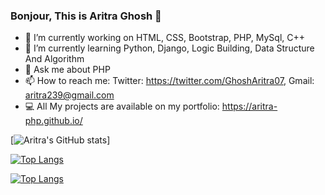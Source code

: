 ### Bonjour, This is Aritra Ghosh  👋

- 🔭 I’m currently working on HTML, CSS, Bootstrap, PHP, MySql, C++
- 🌱 I’m currently learning Python, Django, Logic Building, Data Structure And Algorithm
- 💬 Ask me about PHP
- 📫 How to reach me: Twitter: https://twitter.com/GhoshAritra07, Gmail: aritra239@gmail.com
- 💻 All My projects are available on my portfolio: https://aritra-php.github.io/

[![Aritra's GitHub stats](https://github-readme-stats.vercel.app/api?username=Aritra-php&show_icons=true&theme=radical)]

[![Top Langs](https://github-readme-stats.vercel.app/api/top-langs/?username=Aritra-php&theme=radical)](https://github.com/anuraghazra/github-readme-stats)

[![Top Langs](https://github-readme-stats.vercel.app/api/top-langs/?username=Aritra-php&layout=compact&theme=radical)](https://github.com/anuraghazra/github-readme-stats)

